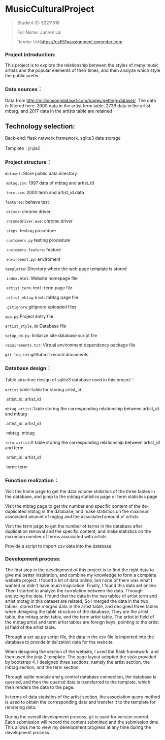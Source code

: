 # MusicCulturalProject

>Student ID: 52211518
>
>Full Name: Junren Lai
>
>Render Url:https://cs551passignment.onrender.com

### Project introduction:

This project is to explore the relationship between the styles of many music artists and the popular elements of their times, and then analyze which style the public prefer.

### Data sources：

Data from http://millionsongdataset.com/pages/getting-dataset/,
The data is filtered here. 2000 data in the artist term table, 
2739 data in the artist mbtag, and 2017 data in the artists table are retained

## Technology selection:

Back-end: flask network framework, sqlite3 data storage

Template：jinjia2

### Project structure：

`dataset`: Store public data directory

​	`mbtag.csv`: 1997 data of mbtag and artist_id

​	`term.csv`: 2000 term and artist_id data

`features`: behave test

​	`driver`:  chrome driver

​		`chromedriver.exe`: chrome driver

​	`steps`: testing procedure

​		`customers.py` testing procedure

​	`customers.feature`: feature

​	`enviroment.py`: enviroment

`templates`: Directory where the web page template is stored

​	`index.html`: Website homepage file

​	`artist_term.html`: term page file

​	`artist_mbtag.html`: mbtag page file

`.gitignore`:gitIgnore uploaded files

`app.py`:Project entry file

`artist_style.db`:Database file

`setup_db.py`: Initialize site database script file

`requirements.txt`: Virtual environment dependency package file

`git-log.txt`:gitSubmit record documents

### Database design：

Table structure design of sqlite3 database used in this project：

`artist` table:Table for storing artist_id

​	artist_id: artist_id

`mbtag_artist`:Table storing the corresponding relationship between artist_id and mbtag

​	artist_id: artist_id

​	mbtag: mbtag

`term_artist`:A table storing the corresponding relationship between artist_id and term

​	artist_id: artist_id

​	term: term

### Function realization：

Visit the home page to get the data volume statistics of the three tables in the database, and jump to the mbtag statistics page or term statistics page

Visit the mbtag page to get the number and specific content of the de-duplicated mbtag in the database, and make statistics on the maximum associated amount of mgtag and the associated amount of artists

Visit the term page to get the number of terms in the database after duplication removal and the specific content, and make statistics on the maximum number of terms associated with artists

Provide a script to import csv data into the database


### Development process:

The first step in the development of this project is to find the right data to give me better inspiration, and combine my knowledge to form a complete website project.
I found a lot of data online, but none of them was what I wanted or didn't have much inspiration. Finally, I found this data set online.
Then I started to analyze the correlation between the data. Through analyzing the data, I found that the data in the two tables of artist term and artist mbtag in this dataset are related,
So I merged the data in the two tables, stored the merged data in the artist table, and designed three tables when designing the table structure of the database,
They are the artist table, the mbtag artist table, and the term artist table. The artist id field of the mbtag artist and term artist tables are foreign keys, pointing to the artist id field of the artist table.

Through a set up.py script file, the data in the csv file is imported into the database to provide initialization data for the website.

When designing the section of the website, I used the flask framework, and then used the jinja 2 template. The page layout adopted the style provided by bootstrap 4. I designed three sections, namely the artist section, the mbtag section, and the term section.

Through sqlite module and g control database connection, the database is queried, and then the queried data is transferred to the template, which then renders the data to the page.

In terms of data statistics of the artist section, the association query method is used to obtain the corresponding data and transfer it to the template for rendering data.

During the overall development process, git is used for version control. Each submission will record the content submitted and the submission time. This allows me to view my development progress at any time during the development process.

